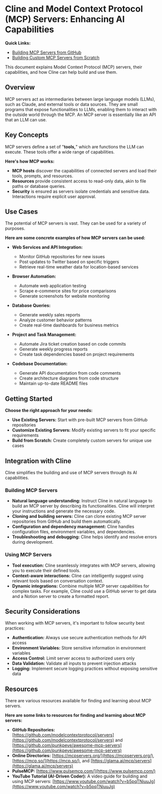 # Cline and Model Context Protocol (MCP) Servers: Enhancing AI Capabilities

**Quick Links:**
- [Building MCP Servers from GitHub](mcp-server-from-github.md)
- [Building Custom MCP Servers from Scratch](mcp-server-from-scratch.md)

This document explains Model Context Protocol (MCP) servers, their capabilities, and how Cline can help build and use them. 

## Overview

MCP servers act as intermediaries between large language models (LLMs), such as Claude, and external tools or data sources. They are small programs that expose functionalities to LLMs, enabling them to interact with the outside world through the MCP. An MCP server is essentially like an API that an LLM can use.

## Key Concepts

MCP servers define a set of "**tools,**" which are functions the LLM can execute. These tools offer a wide range of capabilities. 

**Here's how MCP works:**

*   **MCP hosts** discover the capabilities of connected servers and load their tools, prompts, and resources.
*   **Resources** provide consistent access to read-only data, akin to file paths or database queries. 
*   **Security** is ensured as servers isolate credentials and sensitive data. Interactions require explicit user approval.

## Use Cases

The potential of MCP servers is vast. They can be used for a variety of purposes.

**Here are some concrete examples of how MCP servers can be used:**

* **Web Services and API Integration:**
  - Monitor GitHub repositories for new issues
  - Post updates to Twitter based on specific triggers
  - Retrieve real-time weather data for location-based services

* **Browser Automation:**
  - Automate web application testing
  - Scrape e-commerce sites for price comparisons
  - Generate screenshots for website monitoring

* **Database Queries:**
  - Generate weekly sales reports
  - Analyze customer behavior patterns
  - Create real-time dashboards for business metrics

* **Project and Task Management:**
  - Automate Jira ticket creation based on code commits
  - Generate weekly progress reports
  - Create task dependencies based on project requirements

* **Codebase Documentation:**
  - Generate API documentation from code comments
  - Create architecture diagrams from code structure
  - Maintain up-to-date README files

## Getting Started

**Choose the right approach for your needs:**

* **Use Existing Servers:** Start with pre-built MCP servers from GitHub repositories
* **Customize Existing Servers:** Modify existing servers to fit your specific requirements
* **Build from Scratch:** Create completely custom servers for unique use cases

## Integration with Cline

Cline simplifies the building and use of MCP servers through its AI capabilities. 

### Building MCP Servers

*   **Natural language understanding:** Instruct Cline in natural language to build an MCP server by describing its functionalities. Cline will interpret your instructions and generate the necessary code.
*   **Cloning and building servers:** Cline can clone existing MCP server repositories from GitHub and build them automatically.
*   **Configuration and dependency management:** Cline handles configuration files, environment variables, and dependencies.
*   **Troubleshooting and debugging:** Cline helps identify and resolve errors during development.

### Using MCP Servers

*   **Tool execution:** Cline seamlessly integrates with MCP servers, allowing you to execute their defined tools. 
*   **Context-aware interactions:** Cline can intelligently suggest using relevant tools based on conversation context.
*   **Dynamic integrations:** Combine multiple MCP server capabilities for complex tasks. For example, Cline could use a GitHub server to get data and a Notion server to create a formatted report.

## Security Considerations

When working with MCP servers, it's important to follow security best practices:

* **Authentication:** Always use secure authentication methods for API access
* **Environment Variables:** Store sensitive information in environment variables
* **Access Control:** Limit server access to authorized users only
* **Data Validation:** Validate all inputs to prevent injection attacks
* **Logging:** Implement secure logging practices without exposing sensitive data

## Resources

There are various resources available for finding and learning about MCP servers.

**Here are some links to resources for finding and learning about MCP servers:**

*   **GitHub Repositories:** [https://github.com/modelcontextprotocol/servers](https://github.com/modelcontextprotocol/servers) and [https://github.com/punkpeye/awesome-mcp-servers](https://github.com/punkpeye/awesome-mcp-servers)
*   **Online Directories:** [https://mcpservers.org/](https://mcpservers.org/), [https://mcp.so/](https://mcp.so/), and [https://glama.ai/mcp/servers](https://glama.ai/mcp/servers)
*   **PulseMCP:** [https://www.pulsemcp.com/](https://www.pulsemcp.com/)
*   **YouTube Tutorial (AI-Driven Coder):** A video guide for building and using MCP servers: [https://www.youtube.com/watch?v=b5pqTNiuuJg](https://www.youtube.com/watch?v=b5pqTNiuuJg)
